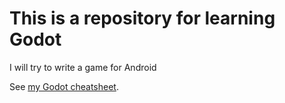 # This is a repository for learning Godot
I will try to write a game for Android

See [my Godot cheatsheet](https://docs.google.com/document/d/1L3lxW3lzMZzoOLpEyCaWVUMIZnsYKoiyz4Yx90cBAJw/edit).


